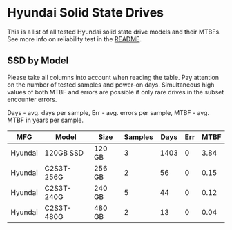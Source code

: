 Hyundai Solid State Drives
==========================

This is a list of all tested Hyundai solid state drive models and their MTBFs. See
more info on reliability test in the [README](https://github.com/linuxhw/SMART).

SSD by Model
------------

Please take all columns into account when reading the table. Pay attention on the
number of tested samples and power-on days. Simultaneous high values of both MTBF
and errors are possible if only rare drives in the subset encounter errors.

Days - avg. days per sample,
Err  - avg. errors per sample,
MTBF - avg. MTBF in years per sample.

| MFG       | Model              | Size   | Samples | Days  | Err   | MTBF |
|-----------|--------------------|--------|---------|-------|-------|------|
| Hyundai   | 120GB SSD          | 120 GB | 3       | 1403  | 0     | 3.84   |
| Hyundai   | C2S3T-256G         | 256 GB | 2       | 56    | 0     | 0.15   |
| Hyundai   | C2S3T-240G         | 240 GB | 5       | 44    | 0     | 0.12   |
| Hyundai   | C2S3T-480G         | 480 GB | 2       | 13    | 0     | 0.04   |
